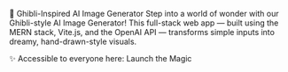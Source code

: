🌸 Ghibli-Inspired AI Image Generator
Step into a world of wonder with our Ghibli-style AI Image Generator!
This full-stack web app — built using the MERN stack, Vite.js, and the OpenAI API — transforms simple inputs into dreamy, hand-drawn-style visuals.

✨ Accessible to everyone here: Launch the Magic
